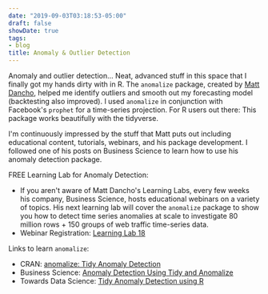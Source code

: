 ```yaml
---
date: "2019-09-03T03:18:53-05:00"
draft: false
showDate: true
tags:
- blog
title: Anomaly & Outlier Detection
---
```


Anomaly and outlier detection... Neat, advanced stuff in this space that I finally got my hands dirty with in R. The `anomalize` package, created by [Matt Dancho](https://www.linkedin.com/in/mattdancho/), helped me identify outliers and smooth out my forecasting model (backtesting also improved). I used `anomalize` in conjunction with Facebook's `prophet` for a time-series projection. For R users out there: This package works beautifully with the tidyverse.

I'm continuously impressed by the stuff that Matt puts out including educational content, tutorials, webinars, and his package development. I followed one of his posts on Business Science to learn how to use his anomaly detection package.

FREE Learning Lab for Anomaly Detection:

* If you aren't aware of Matt Dancho's Learning Labs, every few weeks his company, Business Science, hosts educational webinars on a variety of topics. His next learning lab will cover the `anomalize` package to show you how to detect time series anomalies at scale to investigate 80 million rows + 150 groups of web traffic time-series data.
* Webinar Registration: [Learning Lab 18](https://zoom.us/webinar/register/WN_H7lhu7GtQu6k5-cOpQgGUg)

Links to learn `anomalize`:

* CRAN: [anomalize: Tidy Anomaly Detection](https://cran.r-project.org/web/packages/anomalize/index.html)
* Business Science: [Anomaly Detection Using Tidy and Anomalize](https://www.business-science.io/code-tools/2018/04/08/introducing-anomalize.html)
* Towards Data Science: [Tidy Anomaly Detection using R](https://towardsdatascience.com/tidy-anomaly-detection-using-r-82a0c776d523)
